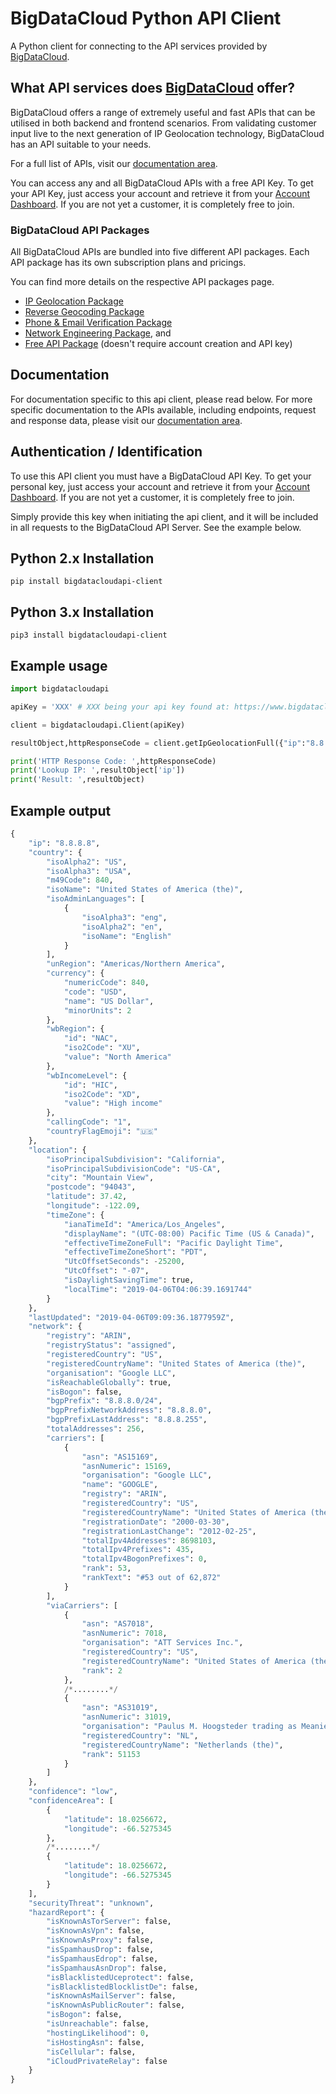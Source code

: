 # BigDataCloud Python API Client


A Python client for connecting to the API services provided by [BigDataCloud](https://www.bigdatacloud.com).


## What API services does [BigDataCloud](https://www.bigdatacloud.com) offer?

BigDataCloud offers a range of extremely useful and fast APIs that can be utilised in both backend and frontend scenarios.
From validating customer input live to the next generation of IP Geolocation technology, BigDataCloud has an API suitable to your needs.

For a full list of APIs, visit our [documentation area](https://www.bigdatacloud.com/docs).

You can access any and all BigDataCloud APIs with a free API Key.
To get your API Key, just access your account and retrieve it from your [Account Dashboard](https://www.bigdatacloud.com/account).
If you are not yet a customer, it is completely free to join.

### BigDataCloud API Packages

All BigDataCloud APIs are bundled into five different API packages. Each API package has its own subscription plans and pricings. 

You can find more details on the respective API packages page.
- [IP Geolocation Package](https://www.bigdatacloud.com/packages/ip-geolocation)
- [Reverse Geocoding Package](https://www.bigdatacloud.com/packages/reverse-geocoding)
- [Phone & Email Verification Package](https://www.bigdatacloud.com/packages/phone-email-verification)
- [Network Engineering Package](https://www.bigdatacloud.com/packages/network-engineering), and
- [Free API Package](https://www.bigdatacloud.com/packages/free-api) (doesn't require account creation and API key)

## Documentation

For documentation specific to this api client, please read below.
For more specific documentation to the APIs available, including endpoints, request and response data, please visit our [documentation area](https://www.bigdatacloud.com/docs).



## Authentication / Identification

To use this API client you must have a BigDataCloud API Key.
To get your personal key, just access your account and retrieve it from your [Account Dashboard](https://www.bigdatacloud.com/account).
If you are not yet a customer, it is completely free to join.

Simply provide this key when initiating the api client, and it will be included in all requests to the BigDataCloud API Server.
See the example below.



## Python 2.x Installation

`pip install bigdatacloudapi-client`


## Python 3.x Installation

`pip3 install bigdatacloudapi-client`



## Example usage

```python
import bigdatacloudapi

apiKey = 'XXX' # XXX being your api key found at: https://www.bigdatacloud.com/account

client = bigdatacloudapi.Client(apiKey)

resultObject,httpResponseCode = client.getIpGeolocationFull({"ip":"8.8.8.8"})

print('HTTP Response Code: ',httpResponseCode)
print('Lookup IP: ',resultObject['ip'])
print('Result: ',resultObject)
```


## Example output

```python
{
    "ip": "8.8.8.8",
    "country": {
        "isoAlpha2": "US",
        "isoAlpha3": "USA",
        "m49Code": 840,
        "isoName": "United States of America (the)",
        "isoAdminLanguages": [
            {
                "isoAlpha3": "eng",
                "isoAlpha2": "en",
                "isoName": "English"
            }
        ],
        "unRegion": "Americas/Northern America",
        "currency": {
            "numericCode": 840,
            "code": "USD",
            "name": "US Dollar",
            "minorUnits": 2
        },
        "wbRegion": {
            "id": "NAC",
            "iso2Code": "XU",
            "value": "North America"
        },
        "wbIncomeLevel": {
            "id": "HIC",
            "iso2Code": "XD",
            "value": "High income"
        },
        "callingCode": "1",
        "countryFlagEmoji": "🇺🇸"
    },
    "location": {
        "isoPrincipalSubdivision": "California",
        "isoPrincipalSubdivisionCode": "US-CA",
        "city": "Mountain View",
        "postcode": "94043",
        "latitude": 37.42,
        "longitude": -122.09,
        "timeZone": {
            "ianaTimeId": "America/Los_Angeles",
            "displayName": "(UTC-08:00) Pacific Time (US & Canada)",
            "effectiveTimeZoneFull": "Pacific Daylight Time",
            "effectiveTimeZoneShort": "PDT",
            "UtcOffsetSeconds": -25200,
            "UtcOffset": "-07",
            "isDaylightSavingTime": true,
            "localTime": "2019-04-06T04:06:39.1691744"
        }
    },
    "lastUpdated": "2019-04-06T09:09:36.1877959Z",
    "network": {
        "registry": "ARIN",
        "registryStatus": "assigned",
        "registeredCountry": "US",
        "registeredCountryName": "United States of America (the)",
        "organisation": "Google LLC",
        "isReachableGlobally": true,
        "isBogon": false,
        "bgpPrefix": "8.8.8.0/24",
        "bgpPrefixNetworkAddress": "8.8.8.0",
        "bgpPrefixLastAddress": "8.8.8.255",
        "totalAddresses": 256,
        "carriers": [
            {
                "asn": "AS15169",
                "asnNumeric": 15169,
                "organisation": "Google LLC",
                "name": "GOOGLE",
                "registry": "ARIN",
                "registeredCountry": "US",
                "registeredCountryName": "United States of America (the)",
                "registrationDate": "2000-03-30",
                "registrationLastChange": "2012-02-25",
                "totalIpv4Addresses": 8698103,
                "totalIpv4Prefixes": 435,
                "totalIpv4BogonPrefixes": 0,
                "rank": 53,
                "rankText": "#53 out of 62,872"
            }
        ],
        "viaCarriers": [
            {
                "asn": "AS7018",
                "asnNumeric": 7018,
                "organisation": "ATT Services Inc.",
                "registeredCountry": "US",
                "registeredCountryName": "United States of America (the)",
                "rank": 2
            },
            /*........*/
            {
                "asn": "AS31019",
                "asnNumeric": 31019,
                "organisation": "Paulus M. Hoogsteder trading as Meanie",
                "registeredCountry": "NL",
                "registeredCountryName": "Netherlands (the)",
                "rank": 51153
            }
        ]
    },
    "confidence": "low",
    "confidenceArea": [
        {
            "latitude": 18.0256672,
            "longitude": -66.5275345
        },
        /*........*/
        {
            "latitude": 18.0256672,
            "longitude": -66.5275345
        }
    ],
    "securityThreat": "unknown",
    "hazardReport": {
        "isKnownAsTorServer": false,
        "isKnownAsVpn": false,
        "isKnownAsProxy": false,
        "isSpamhausDrop": false,
        "isSpamhausEdrop": false,
        "isSpamhausAsnDrop": false,
        "isBlacklistedUceprotect": false,
        "isBlacklistedBlocklistDe": false,
        "isKnownAsMailServer": false,
        "isKnownAsPublicRouter": false,
        "isBogon": false,
        "isUnreachable": false,
        "hostingLikelihood": 0,
        "isHostingAsn": false,
        "isCellular": false,
        "iCloudPrivateRelay": false
    }
}
```
